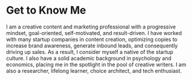 # Get to Know Me #
I am a creative content and marketing professional with a progressive mindset, goal-oriented, self-motivated, and result-driven. I have worked with many startup companies in content creation, optimizing copies to increase brand awareness, generate inbound leads, and consequently driving up sales. As a result, I consider myself a native of the startup culture. I also have a solid academic background in psychology and economics, placing me in the spotlight in the pool of creative writers. I am also a researcher, lifelong learner, choice architect, and tech enthusiast.
